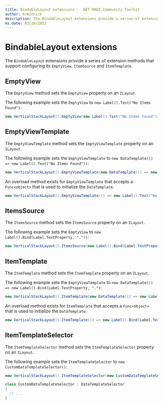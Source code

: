 ```yaml
---
title: BindableLayout extensions - .NET MAUI Community Toolkit
author: brminnick
description: The BindableLayout extensions provide a series of extension methods that support configuring its EmptyView, ItemSource and ItemTemplate.
ms.date: 03/28/2022
---
```


# BindableLayout extensions

The `BindableLayout` extensions provide a series of extension methods that support configuring its `EmptyView`, `ItemSource` and `ItemTemplate`.

## EmptyView

The `EmptyView` method sets the `EmptyView` property on an `ILayout`.

The following example sets the `EmptyView` to `new Label().Text("No Items Found")`:

```csharp
new VerticalStackLayout().EmptyView(new Label().Text("No Items Found"));
```

## EmptyViewTemplate

The `EmptyViewTemplate` method sets the `EmptyViewTemplate` property on an `ILayout`.

The following example sets the `EmptyViewTemplate` to `new DataTemplate(() => new Label().Text("No Items Found"))`:

```csharp
new VerticalStackLayout().EmptyViewTemplate(new DataTemplate(() => new Label().Text("No Items Found")));
```

An overload method exists for `EmptyViewTemplate` that accepts a `Func<object>` that is used to initialize the `DataTemplate`.

```csharp
new VerticalStackLayout().EmptyViewTemplate(() => new Label().Text("No Items Found"));
```

## ItemsSource

The `ItemsSource` method sets the `ItemsSource` property on an `ILayout`.

The following example sets the `EmptyView` to `new Label().Bind(Label.TextProperty, "."))`:

```csharp
new VerticalStackLayout().ItemsSource(new Label().Bind(Label.TextProperty, "."));
```

## ItemTemplate

The `ItemTemplate` method sets the `ItemTemplate` property on an `ILayout`.

The following example sets the `EmptyViewTemplate` to `new DataTemplate(() => new Label().Bind(Label.TextProperty, ".")`:

```csharp
new VerticalStackLayout().ItemTemplate(new DataTemplate(() => new Label().Bind(Label.TextProperty, ".")));
```

An overload method exists for `ItemTemplate` that accepts a `Func<object>` that is used to initialize the `DataTemplate`.

```csharp
new VerticalStackLayout().ItemTemplate(() => new Label().Bind(Label.TextProperty, "."));
```

## ItemTemplateSelector

The `ItemTemplateSelector` method sets the `ItemTemplateSelector` property on an `ILayout`.

The following example sets the `ItemTemplateSelector` to `new CustomDataTemplateSelector()`:

```csharp
new VerticalStackLayout().ItemTemplateSelector(new CustomDataTemplateSelector())

class CustomDataTemplateSelector : DataTemplateSelector
{
  // ...
}
```
